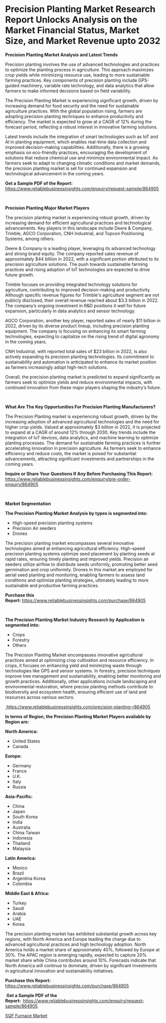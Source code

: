 <p><h1>Precision Planting Market Research Report Unlocks Analysis on the Market Financial Status, Market Size, and Market Revenue upto 2032</h1></p><p><strong>Precision Planting Market Analysis and Latest Trends</strong></p>
<p><p>Precision planting involves the use of advanced technologies and practices to optimize the planting process in agriculture. This approach maximizes crop yields while minimizing resource use, leading to more sustainable farming practices. Key components of precision planting include GPS-guided machinery, variable rate technology, and data analytics that allow farmers to make informed decisions based on field variability.</p><p>The Precision Planting Market is experiencing significant growth, driven by increasing demand for food security and the need for sustainable agriculture practices. With the global population rising, farmers are adopting precision planting techniques to enhance productivity and efficiency. The market is expected to grow at a CAGR of 12% during the forecast period, reflecting a robust interest in innovative farming solutions.</p><p>Latest trends include the integration of smart technologies such as IoT and AI in planting equipment, which enables real-time data collection and improved decision-making capabilities. Additionally, there is a growing emphasis on eco-friendly practices, encouraging the development of solutions that reduce chemical use and minimize environmental impact. As farmers seek to adapt to changing climatic conditions and market demands, the precision planting market is set for continued expansion and technological advancement in the coming years.</p></p>
<p><strong>Get a Sample PDF of the Report:&nbsp;</strong> <a href="https://www.reliablebusinessinsights.com/enquiry/request-sample/864905?utm_campaign=2209&utm_medium=2&utm_source=Github&utm_content=ia&utm_term=19022025&utm_id=precision-planting">https://www.reliablebusinessinsights.com/enquiry/request-sample/864905</a></p>
<p>&nbsp;</p>
<p><strong>Precision Planting Major Market Players</strong></p>
<p><p>The precision planting market is experiencing robust growth, driven by increasing demand for efficient agricultural practices and technological advancements. Key players in this landscape include Deere & Company, Trimble, AGCO Corporation, CNH Industrial, and Topcon Positioning Systems, among others.</p><p>Deere & Company is a leading player, leveraging its advanced technology and strong brand equity. The company reported sales revenue of approximately $44 billion in 2022, with a significant portion attributed to its precision agriculture solutions. The push towards sustainable farming practices and rising adoption of IoT technologies are expected to drive future growth.</p><p>Trimble focuses on providing integrated technology solutions for agriculture, contributing to improved decision-making and productivity. Although specific revenue figures for Trimble's agriculture segment are not publicly disclosed, their overall revenue reached about $3.3 billion in 2022. The company’s ongoing investment in R&D positions it well for future expansion, particularly in data analytics and sensor technology.</p><p>AGCO Corporation, another key player, reported sales of nearly $11 billion in 2022, driven by its diverse product lineup, including precision planting equipment. The company is focusing on enhancing its smart farming technologies, expecting to capitalize on the rising trend of digital agronomy in the coming years.</p><p>CNH Industrial, with reported total sales of $23 billion in 2022, is also actively expanding its precision planting technologies. Its commitment to sustainability and automation is anticipated to enhance its market position as farmers increasingly adopt high-tech solutions.</p><p>Overall, the precision planting market is predicted to expand significantly as farmers seek to optimize yields and reduce environmental impacts, with continued innovation from these major players shaping the industry’s future.</p></p>
<p>&nbsp;</p>
<p><strong>What Are The Key Opportunities For Precision Planting Manufacturers?</strong></p>
<p><p>The Precision Planting market is experiencing robust growth, driven by the increasing adoption of advanced agricultural technologies and the need for higher crop yields. Valued at approximately $3 billion in 2022, it is projected to expand at a CAGR of around 12% through 2030. Key trends include the integration of IoT devices, data analytics, and machine learning to optimize planting processes. The demand for sustainable farming practices is further accelerating innovation in precision agriculture. As farmers seek to enhance efficiency and reduce costs, the market is poised for substantial advancements, attracting significant investments and partnerships in the coming years.</p></p>
<p><strong>Inquire or Share Your Questions If Any Before Purchasing This Report:</strong> <a href="https://www.reliablebusinessinsights.com/enquiry/pre-order-enquiry/864905?utm_campaign=2209&utm_medium=2&utm_source=Github&utm_content=ia&utm_term=19022025&utm_id=precision-planting">https://www.reliablebusinessinsights.com/enquiry/pre-order-enquiry/864905</a></p>
<p>&nbsp;</p>
<p><strong>Market Segmentation</strong></p>
<p><strong>The Precision Planting Market Analysis by types is segmented into:</strong></p>
<p><ul><li>High-speed precision planting systems</li><li>Precision Air seeders</li><li>Drones</li></ul></p>
<p><p>The precision planting market encompasses several innovative technologies aimed at enhancing agricultural efficiency. High-speed precision planting systems optimize seed placement by planting seeds at rapid rates, ensuring timely planting and improved yields. Precision air seeders utilize airflow to distribute seeds uniformly, promoting better seed germination and crop uniformity. Drones in this market are employed for aerial seed planting and monitoring, enabling farmers to assess land conditions and optimize planting strategies, ultimately leading to more sustainable and productive farming practices.</p></p>
<p><strong>Purchase this Report:&nbsp;</strong><a href="https://www.reliablebusinessinsights.com/purchase/864905?utm_campaign=2209&utm_medium=2&utm_source=Github&utm_content=ia&utm_term=19022025&utm_id=precision-planting">https://www.reliablebusinessinsights.com/purchase/864905</a></p>
<p>&nbsp;</p>
<p><strong>The Precision Planting Market Industry Research by Application is segmented into:</strong></p>
<p><ul><li>Crops</li><li>Forestry</li><li>Others</li></ul></p>
<p><p>The Precision Planting Market encompasses innovative agricultural practices aimed at optimizing crop cultivation and resource efficiency. In crops, it focuses on enhancing yield and minimizing waste through technologies like GPS and sensor systems. In forestry, precision techniques improve tree management and sustainability, enabling better monitoring and growth practices. Additionally, other applications include landscaping and environmental restoration, where precise planting methods contribute to biodiversity and ecosystem health, ensuring efficient use of land and resources across various sectors.</p></p>
<p><a href="https://www.reliablebusinessinsights.com/precision-planting-r864905?utm_campaign=2209&utm_medium=2&utm_source=Github&utm_content=ia&utm_term=19022025&utm_id=precision-planting">&nbsp;https://www.reliablebusinessinsights.com/precision-planting-r864905</a></p>
<p><strong>In terms of Region, the Precision Planting Market Players available by Region are:</strong></p>
<p>
    <p> <strong> North America: </strong>
        <ul>
            <li>United States</li>
            <li>Canada</li>
        </ul>
        </p> 
    <p> <strong> Europe: </strong>
        <ul>
            <li>Germany</li>
            <li>France</li>
            <li>U.K.</li>
            <li>Italy</li>
            <li>Russia</li>
        </ul>
        </p> 
    <p> <strong> Asia-Pacific: </strong>
        <ul>
            <li>China</li>
            <li>Japan</li>
            <li>South Korea</li>
            <li>India</li>
            <li>Australia</li>
            <li>China Taiwan</li>
            <li>Indonesia</li>
            <li>Thailand</li>
            <li>Malaysia</li>
        </ul>
        </p> 
    <p> <strong> Latin America: </strong>
        <ul>
            <li>Mexico</li>
            <li>Brazil</li>
            <li>Argentina Korea</li>
            <li>Colombia</li>
        </ul>
        </p> 
    <p> <strong> Middle East & Africa: </strong>
        <ul>
            <li>Turkey</li>
            <li>Saudi</li>
            <li>Arabia</li>
            <li>UAE</li>
            <li>Korea</li>
        </ul>
    </p>
    </p>
<p><p>The precision planting market has exhibited substantial growth across key regions, with North America and Europe leading the charge due to advanced agricultural practices and high technology adoption. North America holds a market share of approximately 40%, followed by Europe at 30%. The APAC region is emerging rapidly, expected to capture 20% market share while China contributes around 10%. Forecasts indicate that North America will continue to dominate, driven by significant investments in agricultural innovation and sustainability initiatives.</p></p>
<p><strong>Purchase this Report: </strong><a href="https://www.reliablebusinessinsights.com/purchase/864905?utm_campaign=2209&utm_medium=2&utm_source=Github&utm_content=ia&utm_term=19022025&utm_id=precision-planting">https://www.reliablebusinessinsights.com/purchase/864905</a></p>
<p>&nbsp;<strong>Get a Sample PDF of the Report:&nbsp;&nbsp;</strong><a href="https://www.reliablebusinessinsights.com/enquiry/request-sample/864905?utm_campaign=2209&utm_medium=2&utm_source=Github&utm_content=ia&utm_term=19022025&utm_id=precision-planting">https://www.reliablebusinessinsights.com/enquiry/request-sample/864905</a></p>
<p><strong></strong></p>
<p><p><a href="https://github.com/kbollin866/Market-Research-Report-List-1/blob/main/sqf-furnace-market.md?utm_campaign=2209&utm_medium=2&utm_source=Github&utm_content=ia&utm_term=19022025&utm_id=precision-planting">SQF Furnace Market</a></p></p>